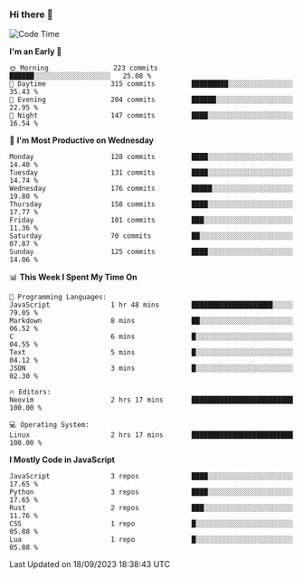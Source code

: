 ### Hi there 👋
<!--START_SECTION:waka-->
![Code Time](http://img.shields.io/badge/Code%20Time-155%20hrs%2052%20mins-blue)

**I'm an Early 🐤** 

```text
🌞 Morning                223 commits         ██████░░░░░░░░░░░░░░░░░░░   25.08 % 
🌆 Daytime                315 commits         █████████░░░░░░░░░░░░░░░░   35.43 % 
🌃 Evening                204 commits         ██████░░░░░░░░░░░░░░░░░░░   22.95 % 
🌙 Night                  147 commits         ████░░░░░░░░░░░░░░░░░░░░░   16.54 % 
```
📅 **I'm Most Productive on Wednesday** 

```text
Monday                   128 commits         ████░░░░░░░░░░░░░░░░░░░░░   14.40 % 
Tuesday                  131 commits         ████░░░░░░░░░░░░░░░░░░░░░   14.74 % 
Wednesday                176 commits         █████░░░░░░░░░░░░░░░░░░░░   19.80 % 
Thursday                 158 commits         ████░░░░░░░░░░░░░░░░░░░░░   17.77 % 
Friday                   101 commits         ███░░░░░░░░░░░░░░░░░░░░░░   11.36 % 
Saturday                 70 commits          ██░░░░░░░░░░░░░░░░░░░░░░░   07.87 % 
Sunday                   125 commits         ████░░░░░░░░░░░░░░░░░░░░░   14.06 % 
```


📊 **This Week I Spent My Time On** 

```text
💬 Programming Languages: 
JavaScript               1 hr 48 mins        ████████████████████░░░░░   79.05 % 
Markdown                 8 mins              ██░░░░░░░░░░░░░░░░░░░░░░░   06.52 % 
C                        6 mins              █░░░░░░░░░░░░░░░░░░░░░░░░   04.55 % 
Text                     5 mins              █░░░░░░░░░░░░░░░░░░░░░░░░   04.12 % 
JSON                     3 mins              █░░░░░░░░░░░░░░░░░░░░░░░░   02.30 % 

🔥 Editors: 
Neovim                   2 hrs 17 mins       █████████████████████████   100.00 % 

💻 Operating System: 
Linux                    2 hrs 17 mins       █████████████████████████   100.00 % 
```

**I Mostly Code in JavaScript** 

```text
JavaScript               3 repos             ████░░░░░░░░░░░░░░░░░░░░░   17.65 % 
Python                   3 repos             ████░░░░░░░░░░░░░░░░░░░░░   17.65 % 
Rust                     2 repos             ███░░░░░░░░░░░░░░░░░░░░░░   11.76 % 
CSS                      1 repo              █░░░░░░░░░░░░░░░░░░░░░░░░   05.88 % 
Lua                      1 repo              █░░░░░░░░░░░░░░░░░░░░░░░░   05.88 % 
```




 Last Updated on 18/09/2023 18:38:43 UTC
<!--END_SECTION:waka-->

<!--
**YoganshSharma/YoganshSharma** is a ✨ _special_ ✨ repository because its `README.md` (this file) appears on your GitHub profile.

Here are some ideas to get you started:

- 🔭 I’m currently working on ...
- 🌱 I’m currently learning ...
- 👯 I’m looking to collaborate on ...
- 🤔 I’m looking for help with ...
- 💬 Ask me about ...
- 📫 How to reach me: ...
- 😄 Pronouns: ...
- ⚡ Fun fact: ...
-->
